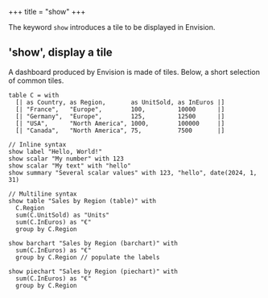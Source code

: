 +++
title = "show"
+++

The keyword `show` introduces a tile to be displayed in Envision.

## 'show', display a tile

A dashboard produced by Envision is made of tiles. Below, a short selection of common tiles.

```envision
table C = with
  [| as Country, as Region,       as UnitSold, as InEuros |]
  [| "France",   "Europe",        100,         10000      |]
  [| "Germany",  "Europe",        125,         12500      |]
  [| "USA",      "North America", 1000,        100000     |]
  [| "Canada",   "North America", 75,          7500       |]

// Inline syntax
show label "Hello, World!"
show scalar "My number" with 123
show scalar "My text" with "hello"
show summary "Several scalar values" with 123, "hello", date(2024, 1, 31)

// Multiline syntax
show table "Sales by Region (table)" with
  C.Region
  sum(C.UnitSold) as "Units"
  sum(C.InEuros) as "€"
  group by C.Region

show barchart "Sales by Region (barchart)" with
  sum(C.InEuros) as "€"
  group by C.Region // populate the labels

show piechart "Sales by Region (piechart)" with
  sum(C.InEuros) as "€"
  group by C.Region
```
